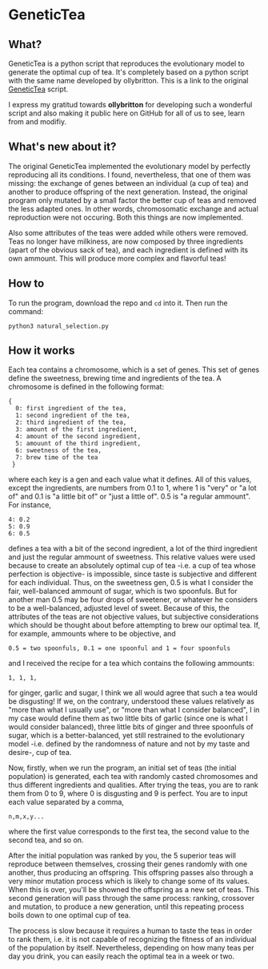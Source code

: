 # GeneticTea

## What?

GeneticTea is a python script that reproduces the evolutionary model to generate
the optimal cup of tea. It's completely based on a python script with the same name
developed by ollybritton. This is a link to the original [GeneticTea](https://github.com/ollybritton/GeneticTea) script.

I express my gratitud towards **ollybritton** for developing such a wonderful script and also making it public here on GitHub for all of us to see, learn from and modifiy.

## What's new about it?

The original GeneticTea implemented the evolutionary model by perfectly reproducing all
its conditions. I found, nevertheless, that one of them was missing: the exchange of genes 
between an individual (a cup of tea) and another to produce offspring of the next generation. 
Instead, the original program only mutated by a small factor the better cup of teas and removed the less
adapted ones. In other words, chromosomatic exchange and actual reproduction were not occuring.
Both this things are now implemented.

Also some attributes of the teas were added while others were removed. Teas no longer
have milkiness, are now composed by three ingredients (apart of the obvious sack of tea),
and each ingredient is defined with its own ammount. This will produce more complex and
flavorful teas!

## How to

To run the program, download the repo and `cd` into it. Then run the command:

    python3 natural_selection.py

## How it works

Each tea contains a chromosome, which is a set of genes. This set of genes
define the sweetness, brewing time and ingredients of the tea. A chromosome
is defined in the following format:

    {
      0: first ingredient of the tea,
      1: second ingredient of the tea,
      2: third ingredient of the tea,
      3: amount of the first ingredient,
      4: amount of the second ingredient,
      5: amouunt of the third ingredient,
      6: sweetness of the tea,
      7: brew time of the tea
     }



where each key is a gen and each value what it defines. All of this
values, except the ingredients, are numbers from 0.1 to 1, where 1 is "very" or
"a lot of" and 0.1 is "a little bit of" or "just a little of". 0.5 is
"a regular ammount". For instance,

    4: 0.2
    5: 0.9
    6: 0.5

defines a tea with a bit of the second ingredient, a lot of the third ingredient
and just the regular ammount of sweetness. This relative values were used because to
create an absolutely optimal cup of tea -i.e. a cup of tea whose perfection is objective-
is impossible, since taste is subjective and different for each individual. Thus,
on the sweetness gen, 0.5 is what I consider the fair, well-balanced ammount of sugar,
which is two spoonfuls. But for another man 0.5 may be four drops of sweetener, or whatever
he considers to be a well-balanced, adjusted level of sweet. Because of this, the attributes
of the teas are not objective values, but subjective considerations which should be thought
about before attempting to brew our optimal tea. If, for example, ammounts where to be
objective, and 

    0.5 = two spoonfuls, 0.1 = one spoonful and 1 = four spoonfuls

and I received the recipe for a tea which contains the following ammounts: 

    1, 1, 1, 

for ginger, garlic and sugar, I think we all would agree that such a tea would be disgusting!
If we, on the contrary, understood these values relatively as "more than what I usually use", 
or "more than what I consider balanced", I in my case would define them as two little bits of garlic
(since one is what I would consider balanced), three little bits of ginger and three
spoonfuls of sugar, which is a better-balanced, yet still restrained to the evolutionary 
model -i.e. defined by the randomness of nature and not by my taste and desire-, cup of tea.

Now, firstly, when we run the program, an initial set of teas (the initial population) is generated, each tea
with randomly casted chromosomes and thus different ingredients and qualities.
After trying the teas, you are to rank them from 0 to 9, where 0 is disgusting
and 9 is perfect. You are to input each value separated by a comma,

    n,m,x,y...

where the first value corresponds to the first tea, the second value to the second
tea, and so on.

After the initial population was ranked by you, the 5 superior teas will
reproduce between themselves, crossing their genes randomly with one another,
thus producing an offspring. This offspring passes also through a very minor
mutation process which is likely to change some of its values. When this is over,
you'll be showned the offspring as a new set of teas. This second generation
will pass through the same process: ranking, crossover and mutation, to produce
a new generation, until this repeating process boils down to one optimal cup
of tea.

The process is slow because it requires a human to taste the teas in order to
rank them, i.e. it is not capable of recognizing the fitness of an individual
of the population by itself. Nevertheless, depending on how many teas per day
you drink, you can easily reach the optimal tea in a week or two.
